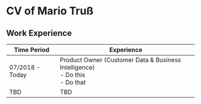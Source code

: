 # CV of Mario Truß

## Work Experience
| Time Period | Experience  |
| ----------- | ----------- |
| 07/2018 - Today | Product Owner (Customer Data & Business Intelligence) <br> - Do this <br> - Do that|
| TBD   | TBD        |
